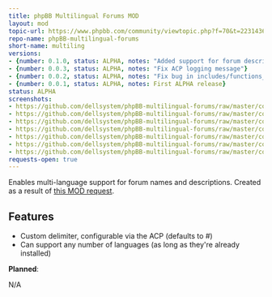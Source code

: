```yaml
---
title: phpBB Multilingual Forums MOD
layout: mod
topic-url: https://www.phpbb.com/community/viewtopic.php?f=70&t=2231436
repo-name: phpBB-multilingual-forums
short-name: multiling
versions:
- {number: 0.1.0, status: ALPHA, notes: "Added support for forum descriptions"}
- {number: 0.0.3, status: ALPHA, notes: "Fix ACP logging message"}
- {number: 0.0.2, status: ALPHA, notes: "Fix bug in includes/functions_display.php"}
- {number: 0.0.1, status: ALPHA, notes: First ALPHA release}
status: ALPHA
screenshots:
- https://github.com/dellsystem/phpBB-multilingual-forums/raw/master/contrib/screenshot-acp.png
- https://github.com/dellsystem/phpBB-multilingual-forums/raw/master/contrib/screenshot-category.png
- https://github.com/dellsystem/phpBB-multilingual-forums/raw/master/contrib/screenshot-forum.png
- https://github.com/dellsystem/phpBB-multilingual-forums/raw/master/contrib/screenshot-french.png
- https://github.com/dellsystem/phpBB-multilingual-forums/raw/master/contrib/screenshot-index.png
- https://github.com/dellsystem/phpBB-multilingual-forums/raw/master/contrib/screenshot-language.png
- https://github.com/dellsystem/phpBB-multilingual-forums/raw/master/contrib/screenshot-english.png
requests-open: true
---
```


Enables multi-language support for forum names and descriptions. Created as a
result of [this MOD request][request].

## Features

* Custom delimiter, configurable via the ACP (defaults to #)
* Can support any number of languages (as long as they're already installed)

**Planned**:

N/A

[request]: https://www.phpbb.com/community/viewtopic.php?f=72&t=2215701
